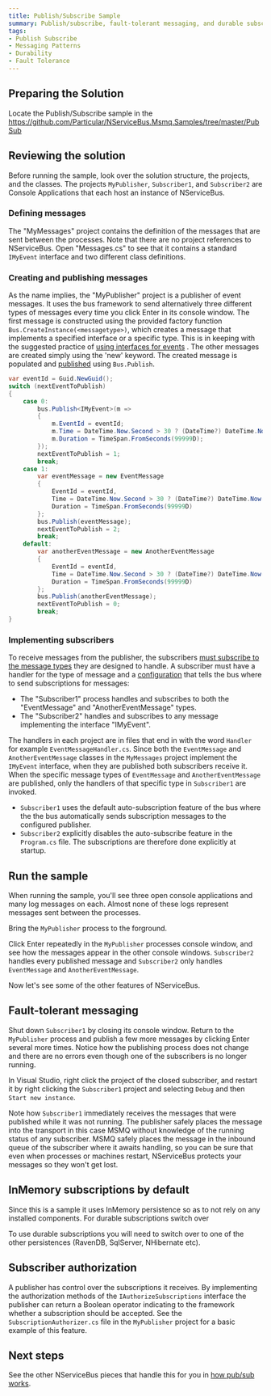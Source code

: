 ```yaml
---
title: Publish/Subscribe Sample
summary: Publish/subscribe, fault-tolerant messaging, and durable subscriptions.
tags:
- Publish Subscribe
- Messaging Patterns
- Durability
- Fault Tolerance
---
```


## Preparing the Solution

Locate the Publish/Subscribe sample in the https://github.com/Particular/NServiceBus.Msmq.Samples/tree/master/PubSub 

## Reviewing the solution

Before running the sample, look over the solution structure, the projects, and the classes. The projects `MyPublisher`, `Subscriber1`, and `Subscriber2` are Console Applications that each host an instance of NServiceBus. 

### Defining messages

The "MyMessages" project contains the definition of the messages that are sent between the processes. Note that there are no project references to NServiceBus. Open "Messages.cs" to see that it contains a standard `IMyEvent` interface and two different class definitions.

### Creating and publishing messages

As the name implies, the "MyPublisher" project is a publisher of event messages. It uses the bus framework to send alternatively three different types of messages every time you click Enter in its console window. The first message is constructed using the provided factory function `Bus.CreateInstance(<messagetype>)`, which creates a message that implements a specified interface or a specific type. This is in keeping with the suggested practice of [using interfaces for events](messages-as-interfaces.md) . The other messages are created simply using the 'new' keyword. The created message is populated and
[published](how-to-pub-sub-with-nservicebus.md) using `Bus.Publish`.

```C#
var eventId = Guid.NewGuid();
switch (nextEventToPublish)
{
    case 0:
        bus.Publish<IMyEvent>(m =>
        {
            m.EventId = eventId;
            m.Time = DateTime.Now.Second > 30 ? (DateTime?) DateTime.Now : null;
            m.Duration = TimeSpan.FromSeconds(99999D);
        });
        nextEventToPublish = 1;
        break;
    case 1:
        var eventMessage = new EventMessage
        {
            EventId = eventId,
            Time = DateTime.Now.Second > 30 ? (DateTime?) DateTime.Now : null,
            Duration = TimeSpan.FromSeconds(99999D)
        };
        bus.Publish(eventMessage);
        nextEventToPublish = 2;
        break;
    default:
        var anotherEventMessage = new AnotherEventMessage
        {
            EventId = eventId,
            Time = DateTime.Now.Second > 30 ? (DateTime?) DateTime.Now : null,
            Duration = TimeSpan.FromSeconds(99999D)
        };
        bus.Publish(anotherEventMessage);
        nextEventToPublish = 0;
        break;
}
```

### Implementing subscribers

To receive messages from the publisher, the subscribers [must subscribe to the message types](how-to-pub-sub-with-nservicebus.md) they are designed to handle. A subscriber must have a handler for the type of message and a [configuration](publish-subscribe-configuration.md) that tells the bus where to send subscriptions for messages:

 * The "Subscriber1" process handles and subscribes to both the "EventMessage" and "AnotherEventMessage" types.
 * The "Subscriber2" handles and subscribes to any message implementing the interface "IMyEvent".

The handlers in each project are in files that end in with the word `Handler` for example `EventMessageHandler.cs`. Since both the
`EventMessage` and `AnotherEventMessage` classes in the `MyMessages` project implement the `IMyEvent` interface, when they are published both subscribers receive it. When the specific message types of `EventMessage` and `AnotherEventMessage` are published, only the handlers of that specific type in `Subscriber1` are invoked.

 * `Subscriber1` uses the default auto-subscription feature of the bus where the the bus automatically sends subscription messages to the configured publisher.
 * `Subscriber2` explicitly disables the auto-subscribe feature in the `Program.cs` file. The subscriptions are therefore done explicitly at startup.

## Run the sample

When running the sample, you'll see three open console applications and many log messages on each. Almost none of these logs represent messages sent between the processes.

Bring the `MyPublisher` process to the forground.

Click Enter repeatedly in the `MyPublisher` processes console window, and see how the messages appear in the other console windows.
`Subscriber2` handles every published message and `Subscriber2` only handles `EventMessage` and `AnotherEventMessage`.

Now let's see some of the other features of NServiceBus.

## Fault-tolerant messaging

Shut down `Subscriber1` by closing its console window. Return to the `MyPublisher` process and publish a few more messages by clicking Enter several more times. Notice how the publishing process does not change and there are no errors even though one of the subscribers is no longer running.

In Visual Studio, right click the project of the closed subscriber, and restart it by right clicking the `Subscriber1` project and selecting `Debug` and then `Start new instance`. 

Note how `Subscriber1` immediately receives the messages that were published while it was not running. The publisher safely places the message into the transport in this case MSMQ without knowledge of the running status of any subscriber. MSMQ safely places the message in the inbound queue of the subscriber where it awaits handling, so you can be sure that even when processes or machines restart, NServiceBus protects your messages so they won't get lost.

## InMemory subscriptions by default

Since this is a sample it uses InMemory persistence so as to not rely on any installed components. For durable subscriptions switch over 

To use durable subscriptions you will need to switch over to one of the other persistences (RavenDB, SqlServer, NHibernate etc).

## Subscriber authorization

A publisher has control over the subscriptions it receives. By implementing the authorization methods of the `IAuthorizeSubscriptions` interface the publisher can return a Boolean operator indicating to the framework whether a subscription should be accepted. See the `SubscriptionAuthorizer.cs` file in the `MyPublisher` project for a basic example of this feature.

## Next steps

See the other NServiceBus pieces that handle this for you in [how pub/sub works](how-pub-sub-works.md).
